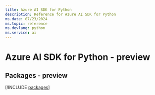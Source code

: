 ```yaml
---
title: Azure AI SDK for Python
description: Reference for Azure AI SDK for Python
ms.date: 07/23/2024
ms.topic: reference
ms.devlang: python
ms.service: ai
---
```

# Azure AI SDK for Python - preview
## Packages - preview
[!INCLUDE [packages](ai-index.md)]